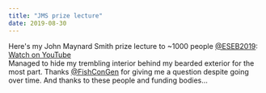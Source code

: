 ```yaml
---
title: "JMS prize lecture"
date: 2019-08-30
---
```


Here's my John Maynard Smith prize lecture to ~1000 people [@ESEB2019](https://twitter.com/ESEB2019): [Watch on YouTube](https://www.youtube.com/watch?v=gHKXt-tyedQ&feature=youtu.be&t=3913)  
Managed to hide my trembling interior behind my bearded exterior for the most part. Thanks [@FishConGen](https://twitter.com/FishConGen) for giving me a question despite going over time. And thanks to these people and funding bodies…
